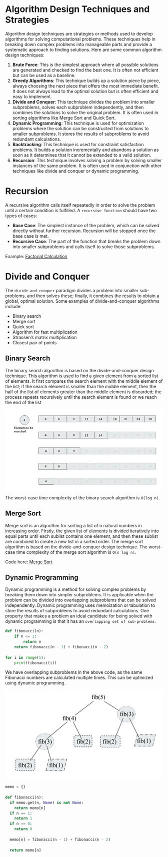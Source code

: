 # Algorithm Design Techniques and Strategies

Algorithm design techniques are strategies or methods used to develop algorithms for solving computational problems. These techniques help in breaking down complex problems into manageable parts and provide a systematic approach to finding solutions. Here are some common algorithm design techniques:

1. **Brute Force**: This is the simplest approach where all possible solutions are generated and checked to find the best one. It is often not efficient but can be used as a baseline.
2. **Greedy Algorithms**: This technique builds up a solution piece by piece, always choosing the next piece that offers the most immediate benefit. It does not always lead to the optimal solution but is often efficient and easy to implement.
3. **Divide and Conquer**: This technique divides the problem into smaller subproblems, solves each subproblem independently, and then combines the solutions to solve the original problem. It is often used in sorting algorithms like Merge Sort and Quick Sort.
4. **Dynamic Programming**: This technique is used for optimization problems where the solution can be constructed from solutions to smaller subproblems. It stores the results of subproblems to avoid redundant calculations.
5. **Backtracking**: This technique is used for constraint satisfaction problems. It builds a solution incrementally and abandons a solution as soon as it determines that it cannot be extended to a valid solution.
6. **Recursion**: This technique involves solving a problem by solving smaller instances of the same problem. It is often used in conjunction with other techniques like divide and conquer or dynamic programming.

# Recursion

A recursive algorithm calls itself repeatedly in order to solve the problem until a certain condition is fulfilled. A `recursive function` should have two types of cases:

- **Base Case**: The simplest instance of the problem, which can be solved directly without further recursion. Recursion will be stopped once the base case is met.
- **Recursive Case**: The part of the function that breaks the problem down into smaller subproblems and calls itself to solve those subproblems.

Example: [Factorial Calculation](./factorial.py)

# Divide and Conquer

The `divide-and-conquer` paradigm divides a problem into smaller sub-problems, and then solves these; finally, it combines the results to obtain a global, optimal solution. Some examples of divide-and-conquer algorithms include:

- Binary search
- Merge sort
- Quick sort
- Algorithm for fast multiplication
- Strassen’s matrix multiplication
- Closest pair of points

## Binary Search

The binary search algorithm is based on the divide-and-conquer design technique. This algorithm is used to find a given element from a sorted list of elements. It first compares the search element with the middle element of the list; if the search element is smaller than the middle element, then the half of the list of elements greater than the middle element is discarded; the process repeats recursively until the search element is found or we reach the end of the list

![alt text](image.png)

The worst-case time complexity of the binary search algorithm is `O(log n)`.

## Merge Sort

Merge sort is an algorithm for sorting a list of n natural numbers in increasing order. Firstly, the given list of elements is divided iteratively into equal parts until each sublist contains one element, and then these sublist are combined to create a new list in a sorted order. The merge sort algorithm is based on the divide-and-conquer design technique. The worst-case time complexity of the merge sort algorithm is `O(n log n)`.

Code here: [Merge Sort](./merge_sort.py)

## Dynamic Programming

Dynamic programming is a method for solving complex problems by breaking them down into simpler subproblems. It is applicable when the problem can be divided into overlapping subproblems that can be solved independently. Dynamic programming uses memoization or tabulation to store the results of subproblems to avoid redundant calculations.
One property that makes a problem an ideal candidate for being solved with dynamic programming is that it has an `overlapping set of sub-problems`.

```python
def fibonacci(n):
    if n <= 1:
        return n
    return fibonacci(n - 1) + fibonacci(n - 2)

for i in range(5):
    print(fibonacci(i))
```

We have overlapping subproblems in the above code, as the same Fibonacci numbers are calculated multiple times. This can be optimized using dynamic programming.

![alt text](image-1.png)

```python
memo = {}

def fibonacci(n):
  if memo.get(n, None) is not None:
    return memo[n]
  if n == 1:
    return 1
  if n == 0:
    return 0

  memo[n] = fibonacci(n - 1) + fibonacci(n - 2)

  return memo[n]
```

```

```
